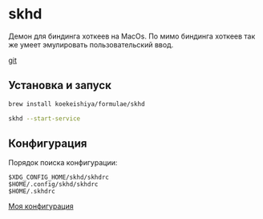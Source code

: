 # skhd

Демон для биндинга хоткеев на MacOs. По мимо биндинга хоткеев так же умеет эмулировать пользовательский ввод.

[git](https://github.com/koekeishiya/skhd)

## Установка и запуск

```bash
brew install koekeishiya/formulae/skhd
```

```bash
skhd --start-service
```

## Конфигурация

Порядок поиска конфигурации:

```
$XDG_CONFIG_HOME/skhd/skhdrc
$HOME/.config/skhd/skhdrc
$HOME/.skhdrc
```

[Моя конфигурация](../../home/.config/skhd/skhdrc)
